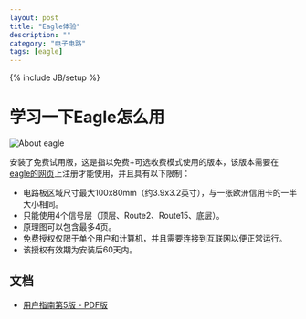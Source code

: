 ```yaml
---
layout: post
title: "Eagle体验"
description: ""
category: "电子电路"
tags: [eagle]
---
```

{% include JB/setup %}

学习一下Eagle怎么用
===================


![About eagle](http://ww1.sinaimg.cn/large/a74eed94jw1e0gjm1wn3zj.jpg) 

安装了免费试用版，这是指以免费+可选收费模式使用的版本，该版本需要在[eagle的网页](http://www.element-14.com/eagle-freemium)上注册才能使用，并且具有以下限制：

* 电路板区域尺寸最大100x80mm（约3.9x3.2英寸），与一张欧洲信用卡的一半大小相同。
* 只能使用4个信号层（顶层、Route2、Route15、底层）。
* 原理图可以包含最多4页。
* 免费授权仅限于单个用户和计算机，并且需要连接到互联网以便正常运行。
* 该授权有效期为安装后60天内。

## 文档

* [用户指南第5版 - PDF版](http://eagle.timll.com/down-load1.asp?id=692)
